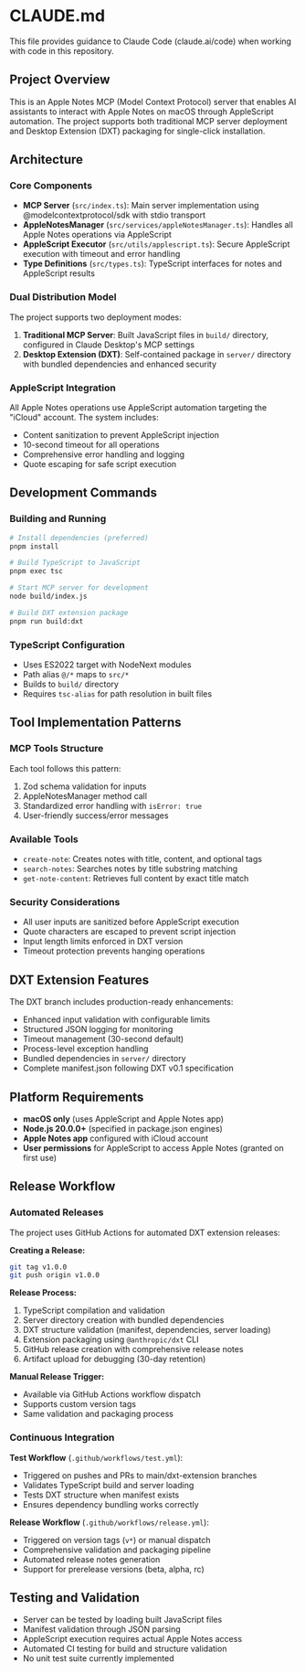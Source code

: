 # CLAUDE.md

This file provides guidance to Claude Code (claude.ai/code) when working with code in this repository.

## Project Overview

This is an Apple Notes MCP (Model Context Protocol) server that enables AI assistants to interact with Apple Notes on macOS through AppleScript automation. The project supports both traditional MCP server deployment and Desktop Extension (DXT) packaging for single-click installation.

## Architecture

### Core Components

- **MCP Server** (`src/index.ts`): Main server implementation using @modelcontextprotocol/sdk with stdio transport
- **AppleNotesManager** (`src/services/appleNotesManager.ts`): Handles all Apple Notes operations via AppleScript
- **AppleScript Executor** (`src/utils/applescript.ts`): Secure AppleScript execution with timeout and error handling
- **Type Definitions** (`src/types.ts`): TypeScript interfaces for notes and AppleScript results

### Dual Distribution Model

The project supports two deployment modes:

1. **Traditional MCP Server**: Built JavaScript files in `build/` directory, configured in Claude Desktop's MCP settings
2. **Desktop Extension (DXT)**: Self-contained package in `server/` directory with bundled dependencies and enhanced security

### AppleScript Integration

All Apple Notes operations use AppleScript automation targeting the "iCloud" account. The system includes:
- Content sanitization to prevent AppleScript injection
- 10-second timeout for all operations  
- Comprehensive error handling and logging
- Quote escaping for safe script execution

## Development Commands

### Building and Running
```bash
# Install dependencies (preferred)
pnpm install

# Build TypeScript to JavaScript
pnpm exec tsc

# Start MCP server for development
node build/index.js

# Build DXT extension package
pnpm run build:dxt
```

### TypeScript Configuration
- Uses ES2022 target with NodeNext modules
- Path alias `@/*` maps to `src/*`
- Builds to `build/` directory
- Requires `tsc-alias` for path resolution in built files

## Tool Implementation Patterns

### MCP Tools Structure
Each tool follows this pattern:
1. Zod schema validation for inputs
2. AppleNotesManager method call
3. Standardized error handling with `isError: true`
4. User-friendly success/error messages

### Available Tools
- `create-note`: Creates notes with title, content, and optional tags
- `search-notes`: Searches notes by title substring matching
- `get-note-content`: Retrieves full content by exact title match

### Security Considerations
- All user inputs are sanitized before AppleScript execution
- Quote characters are escaped to prevent script injection
- Input length limits enforced in DXT version
- Timeout protection prevents hanging operations

## DXT Extension Features

The DXT branch includes production-ready enhancements:
- Enhanced input validation with configurable limits
- Structured JSON logging for monitoring
- Timeout management (30-second default)
- Process-level exception handling
- Bundled dependencies in `server/` directory
- Complete manifest.json following DXT v0.1 specification

## Platform Requirements

- **macOS only** (uses AppleScript and Apple Notes app)
- **Node.js 20.0.0+** (specified in package.json engines)
- **Apple Notes app** configured with iCloud account
- **User permissions** for AppleScript to access Apple Notes (granted on first use)

## Release Workflow

### Automated Releases

The project uses GitHub Actions for automated DXT extension releases:

**Creating a Release:**
```bash
git tag v1.0.0
git push origin v1.0.0
```

**Release Process:**
1. TypeScript compilation and validation
2. Server directory creation with bundled dependencies  
3. DXT structure validation (manifest, dependencies, server loading)
4. Extension packaging using `@anthropic/dxt` CLI
5. GitHub release creation with comprehensive release notes
6. Artifact upload for debugging (30-day retention)

**Manual Release Trigger:**
- Available via GitHub Actions workflow dispatch
- Supports custom version tags
- Same validation and packaging process

### Continuous Integration

**Test Workflow** (`.github/workflows/test.yml`):
- Triggered on pushes and PRs to main/dxt-extension branches
- Validates TypeScript build and server loading
- Tests DXT structure when manifest exists
- Ensures dependency bundling works correctly

**Release Workflow** (`.github/workflows/release.yml`):
- Triggered on version tags (`v*`) or manual dispatch
- Comprehensive validation and packaging pipeline
- Automated release notes generation
- Support for prerelease versions (beta, alpha, rc)

## Testing and Validation

- Server can be tested by loading built JavaScript files
- Manifest validation through JSON parsing
- AppleScript execution requires actual Apple Notes access
- Automated CI testing for build and structure validation
- No unit test suite currently implemented